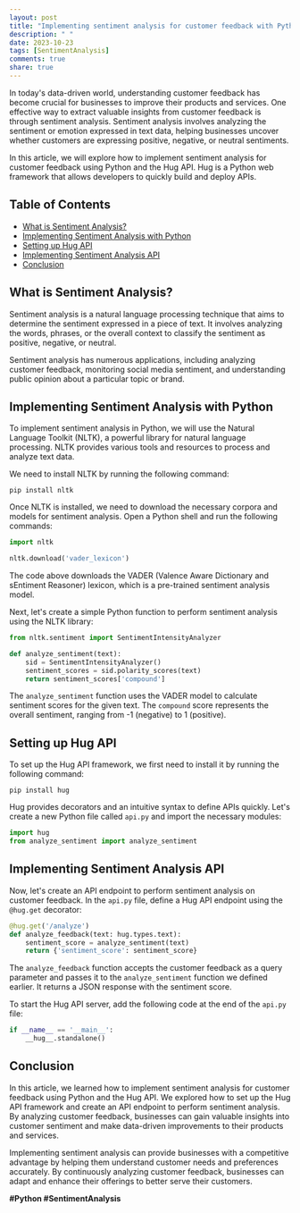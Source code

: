 ```yaml
---
layout: post
title: "Implementing sentiment analysis for customer feedback with Python Hug API"
description: " "
date: 2023-10-23
tags: [SentimentAnalysis]
comments: true
share: true
---
```


In today's data-driven world, understanding customer feedback has become crucial for businesses to improve their products and services. One effective way to extract valuable insights from customer feedback is through sentiment analysis. Sentiment analysis involves analyzing the sentiment or emotion expressed in text data, helping businesses uncover whether customers are expressing positive, negative, or neutral sentiments.

In this article, we will explore how to implement sentiment analysis for customer feedback using Python and the Hug API. Hug is a Python web framework that allows developers to quickly build and deploy APIs.

## Table of Contents
- [What is Sentiment Analysis?](#what-is-sentiment-analysis)
- [Implementing Sentiment Analysis with Python](#implementing-sentiment-analysis-with-python)
- [Setting up Hug API](#setting-up-hug-api)
- [Implementing Sentiment Analysis API](#implementing-sentiment-analysis-api)
- [Conclusion](#conclusion)

## What is Sentiment Analysis?
Sentiment analysis is a natural language processing technique that aims to determine the sentiment expressed in a piece of text. It involves analyzing the words, phrases, or the overall context to classify the sentiment as positive, negative, or neutral.

Sentiment analysis has numerous applications, including analyzing customer feedback, monitoring social media sentiment, and understanding public opinion about a particular topic or brand.

## Implementing Sentiment Analysis with Python
To implement sentiment analysis in Python, we will use the Natural Language Toolkit (NLTK), a powerful library for natural language processing. NLTK provides various tools and resources to process and analyze text data.

We need to install NLTK by running the following command:

```
pip install nltk
```

Once NLTK is installed, we need to download the necessary corpora and models for sentiment analysis. Open a Python shell and run the following commands:

```python
import nltk

nltk.download('vader_lexicon')
```

The code above downloads the VADER (Valence Aware Dictionary and sEntiment Reasoner) lexicon, which is a pre-trained sentiment analysis model.

Next, let's create a simple Python function to perform sentiment analysis using the NLTK library:

```python
from nltk.sentiment import SentimentIntensityAnalyzer

def analyze_sentiment(text):
    sid = SentimentIntensityAnalyzer()
    sentiment_scores = sid.polarity_scores(text)
    return sentiment_scores['compound']
```

The `analyze_sentiment` function uses the VADER model to calculate sentiment scores for the given text. The `compound` score represents the overall sentiment, ranging from -1 (negative) to 1 (positive).

## Setting up Hug API
To set up the Hug API framework, we first need to install it by running the following command:

```
pip install hug
```

Hug provides decorators and an intuitive syntax to define APIs quickly. Let's create a new Python file called `api.py` and import the necessary modules:

```python
import hug
from analyze_sentiment import analyze_sentiment
```

## Implementing Sentiment Analysis API
Now, let's create an API endpoint to perform sentiment analysis on customer feedback. In the `api.py` file, define a Hug API endpoint using the `@hug.get` decorator:

```python
@hug.get('/analyze')
def analyze_feedback(text: hug.types.text):
    sentiment_score = analyze_sentiment(text)
    return {'sentiment_score': sentiment_score}
```

The `analyze_feedback` function accepts the customer feedback as a query parameter and passes it to the `analyze_sentiment` function we defined earlier. It returns a JSON response with the sentiment score.

To start the Hug API server, add the following code at the end of the `api.py` file:

```python
if __name__ == '__main__':
    __hug__.standalone()
```

## Conclusion
In this article, we learned how to implement sentiment analysis for customer feedback using Python and the Hug API. We explored how to set up the Hug API framework and create an API endpoint to perform sentiment analysis. By analyzing customer feedback, businesses can gain valuable insights into customer sentiment and make data-driven improvements to their products and services.

Implementing sentiment analysis can provide businesses with a competitive advantage by helping them understand customer needs and preferences accurately. By continuously analyzing customer feedback, businesses can adapt and enhance their offerings to better serve their customers.

**#Python #SentimentAnalysis**